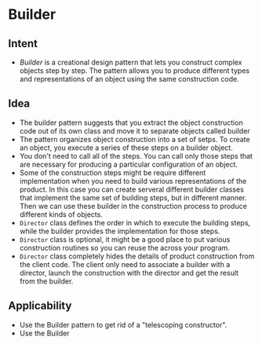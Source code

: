 # Builder
## Intent
- *Builder* is a creational design pattern that lets you construct complex objects step by step. The pattern allows you to produce different types and representations of an object using the same construction code.
## Idea
- The builder pattern suggests that you extract the object construction code out of its own class and move it to separate objects called builder
- The pattern organizes object construction into a set of setps. To create an object, you execute a series of these steps on a builder object.
- You don't need to call all of the steps. You can call only those steps that are necessary for producing a particular configuration of an object.
- Some of the construction steps might be require different implementation when you need to build various representations of the product. In this case you can create serveral different builder classes that implement the same set of building steps, but in different manner. Then we can use these builder in the construction process to produce different kinds of objects.
- `Director` class defines the order in which to execute the building steps, while the builder provides the implementation for those steps.
- `Director` class is optional, it might be a good place to put various construction routines so you can reuse the across your program.
- `Director` class completely hides the details of product construction from the client code. The client only need to associate a builder with a director, launch the construction with the director and get the result from the builder.
## Applicability
- Use the Builder pattern to get rid of a "telescoping constructor".
- Use the Builder